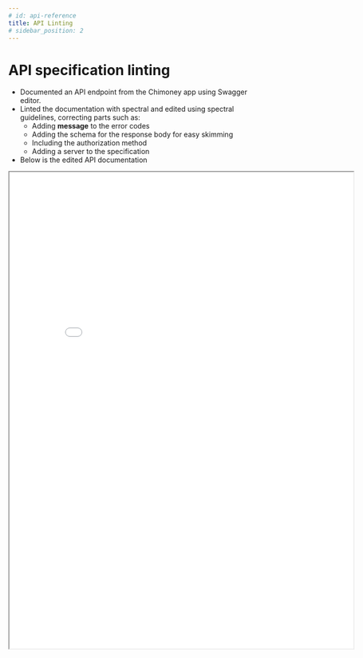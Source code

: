 ```yaml
---
# id: api-reference
title: API Linting
# sidebar_position: 2
---
```


# API specification linting 
- Documented an API endpoint from the Chimoney app using Swagger editor.
- Linted the documentation with spectral and edited using spectral guidelines, correcting parts such as:
    - Adding **message** to the error codes
    - Adding the schema for the response body for easy skimming
    - Including the authorization method
    - Adding a server to the specification 
- Below is the edited API documentation 

<iframe 
  src="/api.html" 
  width="137%" 
  height="955" 
  style={{ border: '1px solid #ddd', borderRadius: '8px' }}
/>


